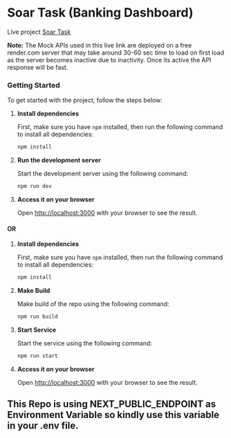 # Soar Task (Banking Dashboard)

Live project [Soar Task](https://rhakbari-soar-task.vercel.app/) 

**Note:** The Mock APIs used in this live link are deployed on a free render.com server that may take around 30-60 sec time to load on first load as the server becomes inactive due to inactivity. Once its active the API response will be fast.

### Getting Started

To get started with the project, follow the steps below:

1. **Install dependencies**
   
    First, make sure you have `npm` installed, then run the following command to install all dependencies:

   ```bash
   npm install
   ```
   
3. **Run the development server**
   
    Start the development server using the following command:

   ```bash
   npm run dev
   ```
   
5. **Access it on your browser**

    Open [http://localhost:3000](http://localhost:3000) with your browser to see the result.


#### OR

1. **Install dependencies**
   
    First, make sure you have `npm` installed, then run the following command to install all dependencies:

   ```bash
   npm install
   ```
   
3. **Make Build**
   
    Make build of the repo using the following command:

   ```bash
   npm run build
   ```

4. **Start Service**
   
    Start the service using the following command:

   ```bash
   npm run start
   ```
   
6. **Access it on your browser**

    Open [http://localhost:3000](http://localhost:3000) with your browser to see the result.


## This Repo is using **NEXT_PUBLIC_ENDPOINT** as **Environment Variable** so kindly use this variable in your .env file.